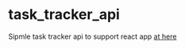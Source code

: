 # task_tracker_api

Sipmle task tracker api to support react app [at here](https://github.com/hamityay/task_tracker)


